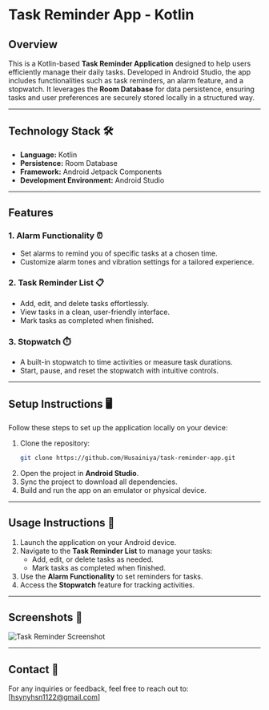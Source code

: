 # Task Reminder App - Kotlin

## Overview
This is a Kotlin-based **Task Reminder Application** designed to help users efficiently manage their daily tasks. Developed in Android Studio, the app includes functionalities such as task reminders, an alarm feature, and a stopwatch. It leverages the **Room Database** for data persistence, ensuring tasks and user preferences are securely stored locally in a structured way.

---

## Technology Stack 🛠️
- **Language:** Kotlin  
- **Persistence:** Room Database  
- **Framework:** Android Jetpack Components  
- **Development Environment:** Android Studio
  
---
## Features

### 1. Alarm Functionality ⏰
- Set alarms to remind you of specific tasks at a chosen time.
- Customize alarm tones and vibration settings for a tailored experience.

### 2. Task Reminder List 📋
- Add, edit, and delete tasks effortlessly.
- View tasks in a clean, user-friendly interface.
- Mark tasks as completed when finished.

### 3. Stopwatch ⏱️
- A built-in stopwatch to time activities or measure task durations.
- Start, pause, and reset the stopwatch with intuitive controls.
  
---

## Setup Instructions 🖥️

Follow these steps to set up the application locally on your device:

1. Clone the repository:
   ```bash
   git clone https://github.com/Husainiya/task-reminder-app.git
   ```
2. Open the project in **Android Studio**.
3. Sync the project to download all dependencies.
4. Build and run the app on an emulator or physical device.

---

## Usage Instructions 📲

1. Launch the application on your Android device.
2. Navigate to the **Task Reminder List** to manage your tasks:
   - Add, edit, or delete tasks as needed.
   - Mark tasks as completed when finished.
3. Use the **Alarm Functionality** to set reminders for tasks.
4. Access the **Stopwatch** feature for tracking activities.

---

## Screenshots 📸
![Task Reminder Screenshot](https://github.com/Husainiya/Task-Reminder-App---Kotlin/tree/1ddf47f13ae2fbe346cab9a84505ed09214a2027/Screenshot)

---

## Contact 📧
For any inquiries or feedback, feel free to reach out to:  
[hsynyhsn1122@gmail.com]
